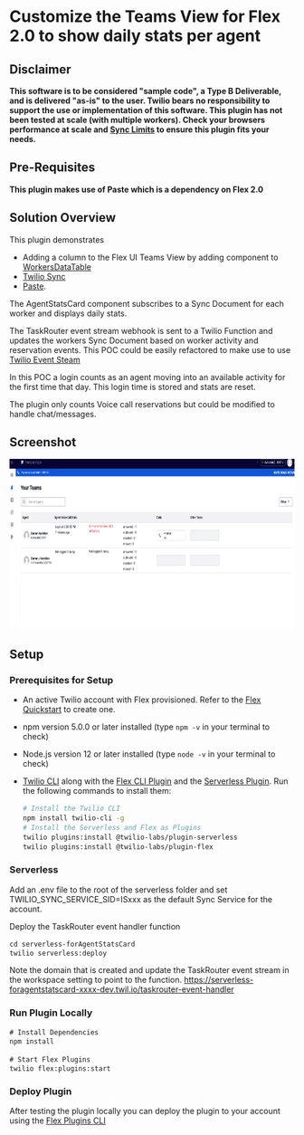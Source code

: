 # Customize the Teams View for Flex 2.0 to show daily stats per agent

## Disclaimer

**This software is to be considered "sample code", a Type B Deliverable, and is delivered "as-is" to the user. Twilio bears no responsibility to support the use or implementation of this software. This plugin has not been tested at scale (with multiple workers). Check your browsers performance at scale and [Sync Limits](https://www.twilio.com/docs/sync/limits) to ensure this plugin fits your needs.**

## Pre-Requisites

**This plugin makes use of Paste which is a dependency on Flex 2.0**

## Solution Overview

This plugin demonstrates

- Adding a column to the Flex UI Teams View by adding component to [WorkersDataTable](https://assets.flex.twilio.com/docs/releases/flex-ui/2.0.0-beta.1/programmable-components/components/WorkersDataTable)
- [Twilio Sync](https://www.twilio.com/docs/sync/api)
- [Paste](https://paste.twilio.design/).

The AgentStatsCard component subscribes to a Sync Document for each worker and displays daily stats.

The TaskRouter event stream webhook is sent to a Twilio Function and updates the workers Sync Document based on worker activity and reservation events. This POC could be easily refactored to make use to use [Twilio Event Steam](https://www.twilio.com/docs/events/event-types#taskrouter)

In this POC a login counts as an agent moving into an available activity for the first time that day. This login time is stored and stats are reset.

The plugin only counts Voice call reservations but could be modified to handle chat/messages.

## Screenshot

<img height="300px" src="screenshots/teamsView.png"/>

## Setup

### Prerequisites for Setup

- An active Twilio account with Flex provisioned. Refer to the [Flex Quickstart](https://www.twilio.com/docs/flex/quickstart/flex-basics#sign-up-for-or-sign-in-to-twilio-and-create-a-new-flex-project") to create one.
- npm version 5.0.0 or later installed (type `npm -v` in your terminal to check)
- Node.js version 12 or later installed (type `node -v` in your terminal to check)
- [Twilio CLI](https://www.twilio.com/docs/twilio-cli/quickstart#install-twilio-cli) along with the [Flex CLI Plugin](https://www.twilio.com/docs/twilio-cli/plugins#available-plugins) and the [Serverless Plugin](https://www.twilio.com/docs/twilio-cli/plugins#available-plugins). Run the following commands to install them:

  ```bash
  # Install the Twilio CLI
  npm install twilio-cli -g
  # Install the Serverless and Flex as Plugins
  twilio plugins:install @twilio-labs/plugin-serverless
  twilio plugins:install @twilio-labs/plugin-flex
  ```

### Serverless

Add an .env file to the root of the serverless folder and set TWILIO_SYNC_SERVICE_SID=ISxxx as the default Sync Service for the account.

Deploy the TaskRouter event handler function

```
cd serverless-forAgentStatsCard
twilio serverless:deploy
```

Note the domain that is created and update the TaskRouter event stream in the workspace setting to point to the function.
https://serverless-foragentstatscard-xxxx-dev.twil.io/taskrouter-event-handler

### Run Plugin Locally

```
# Install Dependencies
npm install

# Start Flex Plugins
twilio flex:plugins:start
```

### Deploy Plugin

After testing the plugin locally you can deploy the plugin to your account using the [Flex Plugins CLI](https://www.twilio.com/docs/flex/developer/plugins/cli/deploy-and-release)
